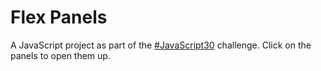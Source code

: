 # Flex Panels #
A JavaScript project as part of the [#JavaScript30](https://javascript30.com/) challenge.
Click on the panels to open them up.
